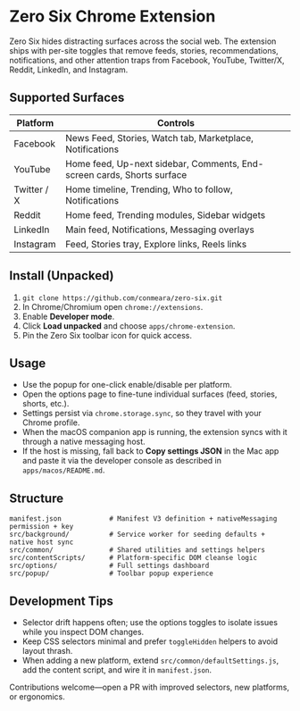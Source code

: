 # Zero Six Chrome Extension

Zero Six hides distracting surfaces across the social web. The extension ships with per-site toggles that remove feeds, stories, recommendations, notifications, and other attention traps from Facebook, YouTube, Twitter/X, Reddit, LinkedIn, and Instagram.

## Supported Surfaces

| Platform     | Controls |
| ------------ | -------- |
| Facebook     | News Feed, Stories, Watch tab, Marketplace, Notifications |
| YouTube      | Home feed, Up-next sidebar, Comments, End-screen cards, Shorts surface |
| Twitter / X  | Home timeline, Trending, Who to follow, Notifications |
| Reddit       | Home feed, Trending modules, Sidebar widgets |
| LinkedIn     | Main feed, Notifications, Messaging overlays |
| Instagram    | Feed, Stories tray, Explore links, Reels links |

## Install (Unpacked)

1. `git clone https://github.com/conmeara/zero-six.git`
2. In Chrome/Chromium open `chrome://extensions`.
3. Enable **Developer mode**.
4. Click **Load unpacked** and choose `apps/chrome-extension`.
5. Pin the Zero Six toolbar icon for quick access.

## Usage

- Use the popup for one-click enable/disable per platform.
- Open the options page to fine-tune individual surfaces (feed, stories, shorts, etc.).
- Settings persist via `chrome.storage.sync`, so they travel with your Chrome profile.
- When the macOS companion app is running, the extension syncs with it through a native messaging host.
- If the host is missing, fall back to **Copy settings JSON** in the Mac app and paste it via the developer console as described in `apps/macos/README.md`.

## Structure

```
manifest.json            # Manifest V3 definition + nativeMessaging permission + key
src/background/          # Service worker for seeding defaults + native host sync
src/common/              # Shared utilities and settings helpers
src/contentScripts/      # Platform-specific DOM cleanse logic
src/options/             # Full settings dashboard
src/popup/               # Toolbar popup experience
```

## Development Tips

- Selector drift happens often; use the options toggles to isolate issues while you inspect DOM changes.
- Keep CSS selectors minimal and prefer `toggleHidden` helpers to avoid layout thrash.
- When adding a new platform, extend `src/common/defaultSettings.js`, add the content script, and wire it in `manifest.json`.

Contributions welcome—open a PR with improved selectors, new platforms, or ergonomics.
